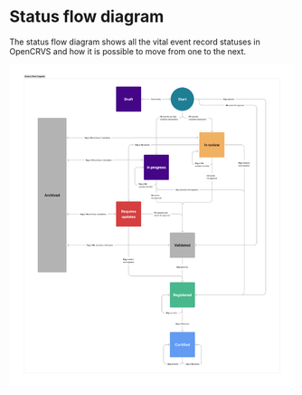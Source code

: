 # Status flow diagram

The status flow diagram shows all the vital event record statuses in OpenCRVS and how it is possible to move from one to the next.&#x20;

![](../.gitbook/assets/Status-Work-Flow.png)
